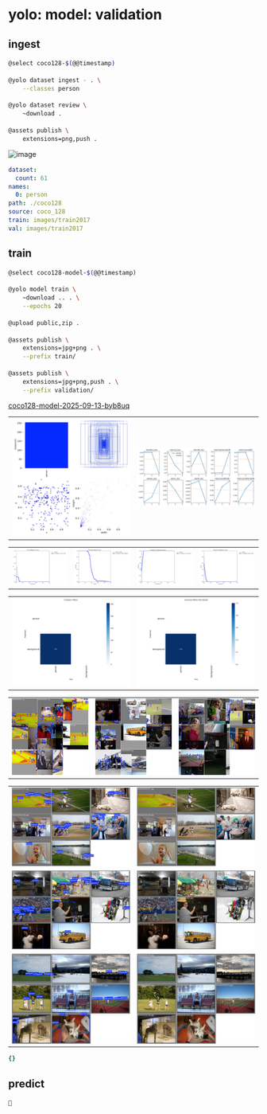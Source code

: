 # yolo: model: validation

## ingest

```bash
@select coco128-$(@@timestamp)

@yolo dataset ingest - . \
    --classes person

@yolo dataset review \
    ~download .

@assets publish \
    extensions=png,push .
```


![image](https://github.com/kamangir/assets/blob/main/coco128-2025-09-13-v7pmdb/review.png?raw=true)

```yaml
dataset:
  count: 61
names:
  0: person
path: ./coco128
source: coco_128
train: images/train2017
val: images/train2017

```

## train

```bash
@select coco128-model-$(@@timestamp)

@yolo model train \
    ~download .. . \
    --epochs 20

@upload public,zip .

@assets publish \
    extensions=jpg+png . \
    --prefix train/

@assets publish \
    extensions=jpg+png,push . \
    --prefix validation/
```


[coco128-model-2025-09-13-byb8uq](https://kamangir-public.s3.ir-thr-at1.arvanstorage.ir/coco128-model-2025-09-13-byb8uq.tar.gz)

| | |
|-|-|
| ![image](https://github.com/kamangir/assets/blob/main/coco128-model-2025-09-13-byb8uq/labels.jpg?raw=true) | ![image](https://github.com/kamangir/assets/blob/main/coco128-model-2025-09-13-byb8uq/results.png?raw=true) |

| | | | |
|-|-|-|-|
| ![image](https://github.com/kamangir/assets/blob/main/coco128-model-2025-09-13-byb8uq/BoxF1_curve.png?raw=true) | ![image](https://github.com/kamangir/assets/blob/main/coco128-model-2025-09-13-byb8uq/BoxPR_curve.png?raw=true) | ![image](https://github.com/kamangir/assets/blob/main/coco128-model-2025-09-13-byb8uq/BoxP_curve.png?raw=true) | ![image](https://github.com/kamangir/assets/blob/main/coco128-model-2025-09-13-byb8uq/BoxR_curve.png?raw=true) |

| | |
|-|-|
| ![image](https://github.com/kamangir/assets/blob/main/coco128-model-2025-09-13-byb8uq/confusion_matrix.png?raw=true) | ![image](https://github.com/kamangir/assets/blob/main/coco128-model-2025-09-13-byb8uq/confusion_matrix_normalized.png?raw=true) |

| | | |
|-|-|-|
| ![image](https://github.com/kamangir/assets/blob/main/coco128-model-2025-09-13-byb8uq/train_batch0.jpg?raw=true) | ![image](https://github.com/kamangir/assets/blob/main/coco128-model-2025-09-13-byb8uq/train_batch1.jpg?raw=true) | ![image](https://github.com/kamangir/assets/blob/main/coco128-model-2025-09-13-byb8uq/train_batch2.jpg?raw=true) |

| | |
|-|-|
| ![image](https://github.com/kamangir/assets/blob/main/coco128-model-2025-09-13-byb8uq/val_batch0_labels.jpg?raw=true) | ![image](https://github.com/kamangir/assets/blob/main/coco128-model-2025-09-13-byb8uq/val_batch0_pred.jpg?raw=true) |
| ![image](https://github.com/kamangir/assets/blob/main/coco128-model-2025-09-13-byb8uq/val_batch1_labels.jpg?raw=true) | ![image](https://github.com/kamangir/assets/blob/main/coco128-model-2025-09-13-byb8uq/val_batch1_pred.jpg?raw=true) |
| ![image](https://github.com/kamangir/assets/blob/main/coco128-model-2025-09-13-byb8uq/val_batch2_labels.jpg?raw=true) | ![image](https://github.com/kamangir/assets/blob/main/coco128-model-2025-09-13-byb8uq/val_batch2_pred.jpg?raw=true) | 

```yaml
{}

```


## predict

```bash
🚧
```
